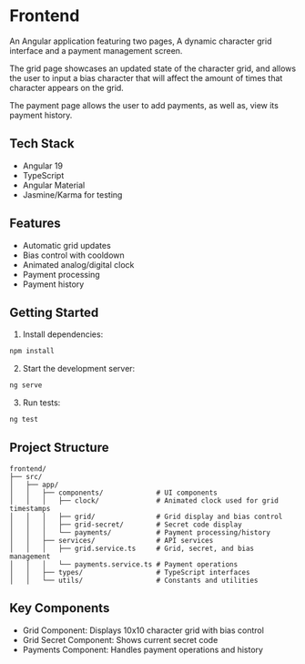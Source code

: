# Frontend

An Angular application featuring two pages, A dynamic character grid interface and a payment management screen.

The grid page showcases an updated state of the character grid, and allows the user to input a bias character that will affect the amount of times that character appears on the grid.

The payment page allows the user to add payments, as well as, view its payment history.

## Tech Stack
- Angular 19
- TypeScript
- Angular Material
- Jasmine/Karma for testing

## Features
- Automatic grid updates
- Bias control with cooldown
- Animated analog/digital clock
- Payment processing
- Payment history

## Getting Started

1. Install dependencies:
```bash
npm install
```

2. Start the development server:
```bash
ng serve
```

3. Run tests:
```bash
ng test
```

## Project Structure
```
frontend/
├── src/
│   ├── app/
│   │   ├── components/             # UI components
│   │   │   ├── clock/              # Animated clock used for grid timestamps
│   │   │   ├── grid/               # Grid display and bias control
│   │   │   ├── grid-secret/        # Secret code display
│   │   │   └── payments/           # Payment processing/history
│   │   ├── services/               # API services
│   │   │   ├── grid.service.ts     # Grid, secret, and bias management
│   │   │   └── payments.service.ts # Payment operations
│   │   ├── types/                  # TypeScript interfaces
│   │   └── utils/                  # Constants and utilities
```

## Key Components
- Grid Component: Displays 10x10 character grid with bias control
- Grid Secret Component: Shows current secret code
- Payments Component: Handles payment operations and history
